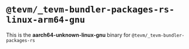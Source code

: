 # `@tevm/_tevm-bundler-packages-rs-linux-arm64-gnu`

This is the **aarch64-unknown-linux-gnu** binary for `@tevm/_tevm-bundler-packages-rs`
